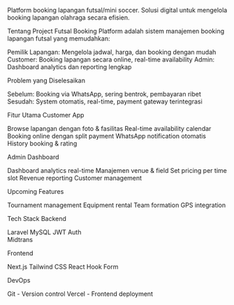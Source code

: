 Platform booking lapangan futsal/mini soccer. Solusi digital untuk mengelola booking lapangan olahraga secara efisien.

Tentang Project
Futsal Booking Platform adalah sistem manajemen booking lapangan futsal yang memudahkan:

Pemilik Lapangan: Mengelola jadwal, harga, dan booking dengan mudah
Customer: Booking lapangan secara online, real-time availability
Admin: Dashboard analytics dan reporting lengkap

Problem yang Diselesaikan

Sebelum: Booking via WhatsApp, sering bentrok, pembayaran ribet
Sesudah: System otomatis, real-time, payment gateway terintegrasi

Fitur Utama
Customer App

  Browse lapangan dengan foto & fasilitas
  Real-time availability calendar
  Booking online dengan split payment
  WhatsApp notification otomatis
  History booking & rating

Admin Dashboard

  Dashboard analytics real-time
  Manajemen venue & field
  Set pricing per time slot
  Revenue reporting
  Customer management

Upcoming Features

  Tournament management
  Equipment rental
  Team formation
  GPS integration

 Tech Stack
Backend

Laravel 
MySQL 
JWT Auth  
Midtrans 

Frontend

Next.js 
Tailwind CSS 
React Hook Form 

DevOps

Git - Version control
Vercel - Frontend deployment